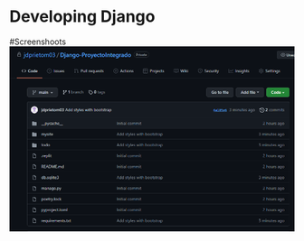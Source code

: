 # Developing Django 

#Screenshoots
![Image text](https://github.com/jdprietom03/Django-ProyectoIntegrado/blob/main/screenshoots/first.png)
